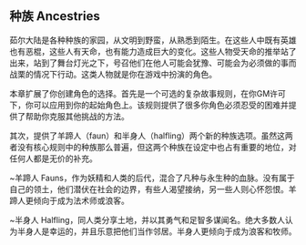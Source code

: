 ## 种族 Ancestries

茹尔大陆是各种种族的家园，从文明到野蛮，从熟悉到陌生。在这些人中既有英雄也有恶棍，这些人有天命，也有能力造成巨大的变化。这些人物受天命的推举站了出来，站到了舞台灯光之下，号召他们在他人可能会犹豫、可能会为必须做的事而战栗的情况下行动。这类人物就是你在游戏中扮演的角色。

本章扩展了你创建角色的选择。首先是一个可选的复杂故事规则，在你GM许可下，你可以应用到你的起始角色上。该规则提供了很多你角色必须忍受的困难并提供了帮助你克服其他挑战的方法。

其次，提供了羊蹄人（faun）和半身人（halfling）两个新的种族选项。虽然这两者没有核心规则中的种族那么普遍，但这两个种族在设定中也占有重要的地位，对任何人都是无价的补充。

\~羊蹄人
Fauns，作为妖精和人类的后代，混合了凡种与永生种的血脉。没有属于自己的领土，他们潜伏在社会的边界，有些人渴望接纳，另一些人则心怀怨恨。羊蹄人更倾向于成为法术师或浪客。

\~半身人
Halfling，同人类分享土地，并以其勇气和足智多谋闻名。绝大多数人认为半身人是幸运的，并且乐意把他们当作邻居。半身人更倾向于成为浪客和牧师。
